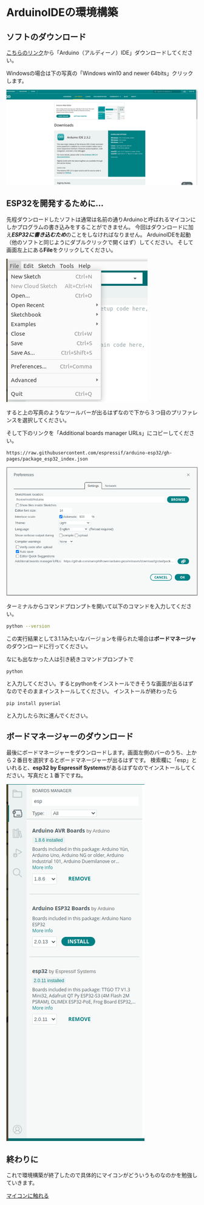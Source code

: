 # ArduinoIDEの環境構築

## ソフトのダウンロード
[こちらのリンク](https://www.arduino.cc/en/software)から「Arduino（アルディーノ）IDE」ダウンロードしてください。

Windowsの場合は下の写真の「Windows win10 and newer 64bits」クリックします。

![image](./setup_env_img/arduino_download.png)

## ESP32を開発するために...
先程ダウンロードしたソフトは通常は名前の通りArduinoと呼ばれるマイコンにしかプログラムの書き込みをすることができません。
今回はダウンロードに加え***ESP32に書き込むため***のことをしなければなりません。
ArduinoIDEを起動（他のソフトと同じようにダブルクリックで開くはず）してください。
そして画面左上にある**File**をクリックしてください。

![image](./setup_env_img/tool_bar.png)

すると上の写真のようなツールバーが出るはずなので下から３つ目のプリファレンスを選択してください。

そして下のリンクを「Additional boards manager URLs」にコピーしてください。

```
https://raw.githubusercontent.com/espressif/arduino-esp32/gh-pages/package_esp32_index.json
```

![image](./setup_env_img/pref.png)


ターミナルからコマンドプロンプトを開いて以下のコマンドを入力してください。
```sh
python --version
```

この実行結果として3.1.1みたいなバージョンを得られた場合は**ボードマネージャ**のダウンロードに行ってください。

なにも出なかった人は引き続きコマンドプロンプトで
```
python
```
と入力してください。するとpythonをインストールできそうな画面が出るはずなのでそのままインストールしてください。
インストールが終わったら
```
pip install pyserial
```
と入力したら次に進んでください。


## ボードマネージャーのダウンロード
最後にボードマネージャーをダウンロードします。画面左側のバーのうち、上から２番目を選択するとボードマネージャーが出るはずです。
検索欄に「esp」といれると、**esp32 by Espressif Systems**があるはずなのでインストールしてください。写真だと１番下ですね。

![image](./setup_env_img/boards_manager.png)

## 終わりに
これで環境構築が終了したので具体的にマイコンがどういうものなのかを勉強していきます。

[マイコンに触れる](./touch_micon.md)